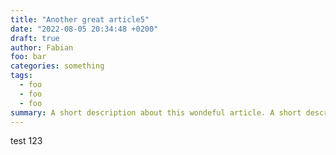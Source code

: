 ```yaml
---
title: "Another great article5"
date: "2022-08-05 20:34:48 +0200"
draft: true
author: Fabian
foo: bar
categories: something
tags:
  - foo
  - foo
  - foo
summary: A short description about this wondeful article. A short description about this wondeful article. A short description about this wondeful article. A short description about this wondeful article. A short description about this wondeful article. A short description about this wondeful article. A short description abndeful article. A short description about this wondeful article. A short description about this wondeful article. A short description about this wondeful article. A short description about this wondeful article. A short description about this wondeful article. A short description about this wondeful article. A short description about this wondeful article. A short description about this wondeful article.
---
```


test 123

